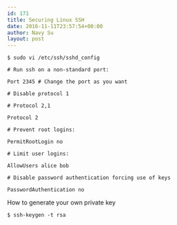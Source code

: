 ```yaml
---
id: 171
title: Securing Linux SSH
date: 2016-11-11T23:57:54+00:00
author: Navy Su
layout: post
---
```

~~~shell
$ sudo vi /etc/ssh/sshd_config

# Run ssh on a non-standard port:

Port 2345 # Change the port as you want 

# Disable protocol 1

# Protocol 2,1

Protocol 2

# Prevent root logins:

PermitRootLogin no

# Limit user logins:

AllowUsers alice bob

# Disable password authentication forcing use of keys

PasswordAuthentication no
~~~

How to generate your own private key

~~~shell
$ ssh-keygen -t rsa
~~~
